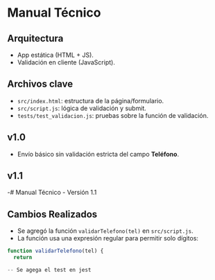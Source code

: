 # Manual Técnico

## Arquitectura
- App estática (HTML + JS).
- Validación en cliente (JavaScript).

## Archivos clave
- `src/index.html`: estructura de la página/formulario.
- `src/script.js`: lógica de validación y submit.
- `tests/test_validacion.js`: pruebas sobre la función de validación.

## v1.0
- Envío básico sin validación estricta del campo **Teléfono**.

## v1.1
-# Manual Técnico - Versión 1.1

## Cambios Realizados
- Se agregó la función `validarTelefono(tel)` en `src/script.js`.
- La función usa una expresión regular para permitir solo dígitos:

```javascript
function validarTelefono(tel) {
  return 

-- Se agega el test en jest

